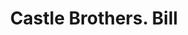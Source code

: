 ---
doi: 10.7916/D8F4913M
date_other: '1880'
date_other_textual: 1880-1889
form: printed ephemera
genre:
- Invoices
name:
- Castle Brothers
object_in_context_url: https://biggert.cul.columbia.edu/items/view/ave_biggert_00024
subject_hierarchical_geographic:
- San Francisco, California, United States
subject_name:
- Castle Brothers
title: Castle Brothers. Bill
sort_title: Castle Brothers. Bill
call_number: ave_biggert_00024
coordinates:
- 37.78333333333333,-122.41666666666667
pid: ave_biggert_00024
identifiers: ave_biggert_00024
canvas_id: ldpd:395299
permalink: "/items/ave_biggert_00024/"
layout: iiif-image-page
---